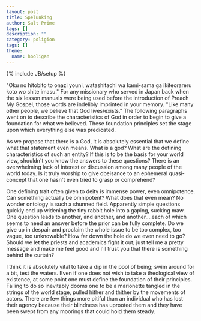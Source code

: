```yaml
---
layout: post
title: Spelunking
author: Salt Prime
tags: []
description: ""
category: poligion
tags: []
theme:
  name: hooligan
---
```

{% include JB/setup %}

"Oku no hitobito to onazi youni, watashitachi wa kami-sama ga
ikiteorareru koto wo shite imasu."  For any missionary who served in
Japan back when the six lesson manuals were being used before the
introduction of Preach My Gospel, those words are indelibly imprinted
in your memory.  "Like many other people, we believe that God
lives/exists."  The following paragraphs went on to describe the
characteristics of God in order to begin to give a foundation for what
we believed.  These foundation principles set the stage upon which
everything else was predicated.

As we propose that there is a God, it is absolutely essential that we
define what that statement even means.  What is a god?  What are the
defining characteristics of such an entity?  If this is to be the
basis for your world view, shouldn't you know the answers to these
questions?  There is an overwhelming lack of interest or discussion
among many people of the world today.  Is it truly worship to give
obeisance to an ephemeral quasi-concept that one hasn't even tried to
grasp or comprehend?

One defining trait often given to deity is immense power, even
omnipotence.  Can something actually be omnipotent?  What does that
even mean?  No wonder ontology is such a shunned field.  Apparently
simple questions quickly end up widening the tiny rabbit hole into a
gaping, sucking maw.  One question leads to another, and another, and
another....each of which seems to need an answer before the prior can
be fully complete.  Do we give up in despair and proclaim the whole
issue to be too complex, too vague, too unknowable?  How far down the
hole do we even need to go? Should we let the priests and academics
fight it out; just tell me a pretty message and make me feel good and
I'll trust you that there is something behind the curtain?

I think it is absolutely vital to take a dip in the pool of being;
swim around for a bit, test the waters.  Even if one does not wish to
take a theological view of existence, at some point one must define
the foundation of their principles.  Failing to do so inevitably dooms
one to be a marionette tangled in the strings of the world stage,
pulled hither and thither by the movements of actors.  There are few
things more pitiful than an individual who has lost their agency
because their blindness has uprooted them and they have been swept
from any moorings that could hold them steady.


